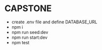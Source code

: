 # CAPSTONE

- create .env file and define DATABASE_URL
- npm i
- npm run seed:dev
- npm run start:dev
- npm test
